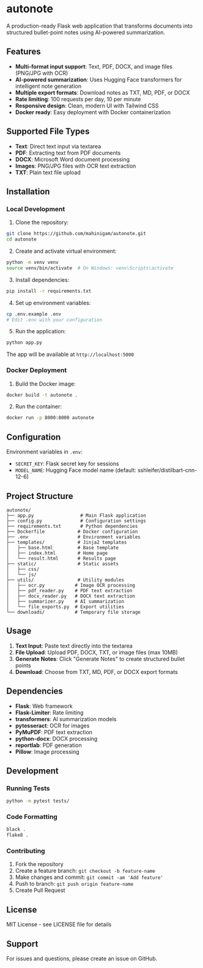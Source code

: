 # autonote

A production-ready Flask web application that transforms documents into structured bullet-point notes using AI-powered summarization.

## Features

- **Multi-format input support**: Text, PDF, DOCX, and image files (PNG/JPG with OCR)
- **AI-powered summarization**: Uses Hugging Face transformers for intelligent note generation
- **Multiple export formats**: Download notes as TXT, MD, PDF, or DOCX
- **Rate limiting**: 100 requests per day, 10 per minute
- **Responsive design**: Clean, modern UI with Tailwind CSS
- **Docker ready**: Easy deployment with Docker containerization

## Supported File Types

- **Text**: Direct text input via textarea
- **PDF**: Extracting text from PDF documents
- **DOCX**: Microsoft Word document processing
- **Images**: PNG/JPG files with OCR text extraction
- **TXT**: Plain text file upload

## Installation

### Local Development

1. Clone the repository:
```bash
git clone https://github.com/mahinigam/autonote.git
cd autonote
```

2. Create and activate virtual environment:
```bash
python -m venv venv
source venv/bin/activate  # On Windows: venv\Scripts\activate
```

3. Install dependencies:
```bash
pip install -r requirements.txt
```

4. Set up environment variables:
```bash
cp .env.example .env
# Edit .env with your configuration
```

5. Run the application:
```bash
python app.py
```

The app will be available at `http://localhost:5000`

### Docker Deployment

1. Build the Docker image:
```bash
docker build -t autonote .
```

2. Run the container:
```bash
docker run -p 8000:8000 autonote
```

## Configuration

Environment variables in `.env`:

- `SECRET_KEY`: Flask secret key for sessions
- `MODEL_NAME`: Hugging Face model name (default: sshleifer/distilbart-cnn-12-6)

## Project Structure

```
autonote/
├── app.py                 # Main Flask application
├── config.py              # Configuration settings
├── requirements.txt       # Python dependencies
├── Dockerfile            # Docker configuration
├── .env                  # Environment variables
├── templates/            # Jinja2 templates
│   ├── base.html         # Base template
│   ├── index.html        # Home page
│   └── result.html       # Results page
├── static/               # Static assets
│   ├── css/
│   └── js/
├── utils/                # Utility modules
│   ├── ocr.py           # Image OCR processing
│   ├── pdf_reader.py    # PDF text extraction
│   ├── docx_reader.py   # DOCX text extraction
│   ├── summarizer.py    # AI summarization
│   └── file_exports.py  # Export utilities
└── downloads/           # Temporary file storage
```

## Usage

1. **Text Input**: Paste text directly into the textarea
2. **File Upload**: Upload PDF, DOCX, TXT, or image files (max 10MB)
3. **Generate Notes**: Click "Generate Notes" to create structured bullet points
4. **Download**: Choose from TXT, MD, PDF, or DOCX export formats

## Dependencies

- **Flask**: Web framework
- **Flask-Limiter**: Rate limiting
- **transformers**: AI summarization models
- **pytesseract**: OCR for images
- **PyMuPDF**: PDF text extraction
- **python-docx**: DOCX processing
- **reportlab**: PDF generation
- **Pillow**: Image processing

## Development

### Running Tests

```bash
python -m pytest tests/
```

### Code Formatting

```bash
black .
flake8 .
```

### Contributing

1. Fork the repository
2. Create a feature branch: `git checkout -b feature-name`
3. Make changes and commit: `git commit -am 'Add feature'`
4. Push to branch: `git push origin feature-name`
5. Create Pull Request

## License

MIT License - see LICENSE file for details

## Support

For issues and questions, please create an issue on GitHub.
